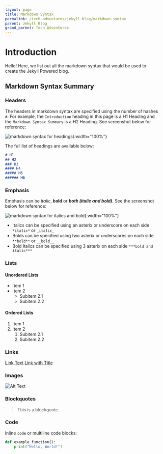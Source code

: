```yaml
---
layout: page
title: Markdown Syntax
permalink: /tech-adventures/jekyll-blog/markdown-syntax
parent: Jekyll Blog
grand_parent: Tech Adventures
---
```


# Introduction

Hello! Here, we list out all the markdown syntax that would be used to create the Jekyll Powered blog.

## Markdown Syntax Summary

### Headers
The headers in markdown syntax are specified using the number of hashes `#`. For example, the `Introduction` heading in this page is a H1 Heading and the `Markdown Syntax Summary` is a H2 Heading. See screenshot below for reference:

![markdown syntax for headings](../../img/h1-h2-heading-syntax.png){:width="100%"}

The full list of headings are available below:
``` markdown
# H1
## H2
### H3
#### H4
##### H5
###### H6
```


### Emphasis
Emphasis can be *italic*, **bold** or ***both (italic and bold)***. See the screenshot below for reference:

![markdown syntax for italics and bold](../../img/emphasis-image.png){:width="100%"}

- Italics can be specified using an asterix or underscore on each side `*italic*` or `_italic_`
- Bolds can be specified using two asterix or underscores on each side `**bold**` or `__bold__`
- Bold Italics can be specified using 3 asterix on each side `***bold and italic***`



### Lists

#### Unordered Lists

- Item 1
- Item 2
  - Subitem 2.1
  - Subitem 2.2

#### Ordered Lists

1. Item 1
2. Item 2
   1. Subitem 2.1
   2. Subitem 2.2

### Links

[Link Text](URL)
[Link with Title](URL "Title")

### Images

![Alt Text](ImageURL)

### Blockquotes

> This is a blockquote.

### Code

Inline `code` or multiline code blocks:

```python
def example_function():
    print("Hello, World!")
